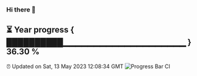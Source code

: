 ### Hi there 👋
⏳ Year progress { ██████████▁▁▁▁▁▁▁▁▁▁▁▁▁▁▁▁▁▁▁▁ } 36.30 %
---
⏰ Updated on Sat, 13 May 2023 12:08:34 GMT
![Progress Bar CI](https://github.com/Moyi321/Moyi321/workflows/Progress%20Bar%20CI/badge.svg)
